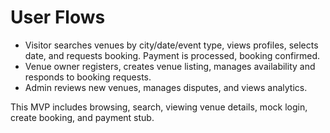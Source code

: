 # User Flows

- Visitor searches venues by city/date/event type, views profiles, selects date, and requests booking. Payment is processed, booking confirmed.
- Venue owner registers, creates venue listing, manages availability and responds to booking requests.
- Admin reviews new venues, manages disputes, and views analytics.

This MVP includes browsing, search, viewing venue details, mock login, create booking, and payment stub.
